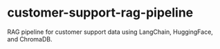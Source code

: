 # customer-support-rag-pipeline
RAG pipeline for customer support data using LangChain, HuggingFace, and ChromaDB.
